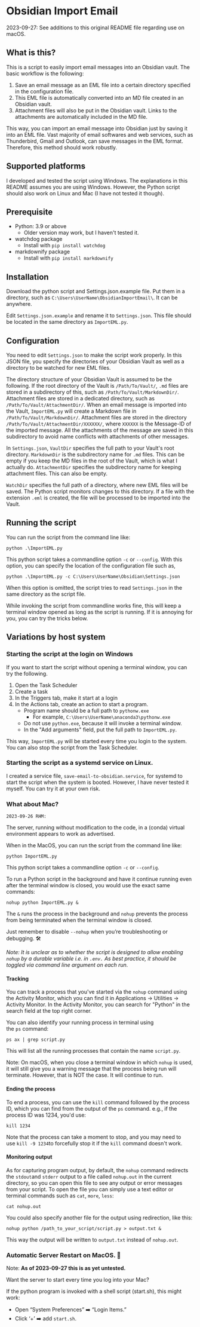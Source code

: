 # Obsidian Import Email

2023-09-27: See additions to this original README file regarding use on macOS.

## What is this?
This is a script to easily import email messages into an Obsidian vault. The basic workflow is the following:

1. Save an email message as an EML file into a certain directory specified in the configuration file.
1. This EML file is automatically converted into an MD file created in an Obsidian vault.
1. Attachment files will also be put in the Obsidian vault. Links to the attachments are automatically included in the MD file.

This way, you can import an email message into Obsidian just by saving it into an EML file. Vast majority of email softwares and web services, such as Thunderbird, Gmail and Outlook, can save messages in the EML format. Therefore, this method should work robustly.

## Supported platforms
I developed and tested the script using Windows. The explanations in this README assumes you are using Windows. However, the Python script should also work on Linux and Mac (I have not tested it though).

## Prerequisite 
- Python: 3.9 or above
    - Older version may work, but I haven't tested it.
- watchdog package
    - Install with `pip install watchdog`
- markdownify package
    - Install with `pip install markdownify`

## Installation
Download the python script and Settings.json.example file. Put them in a directory, such as ```C:\Users\UserName\ObsidianImportEmail\```. It can be anywhere.

Edit `Settings.json.example` and rename it to `Settings.json`. This file should be located in the same directory as `ImportEML.py`.

## Configuration
You need to edit `Settings.json` to make the script work properly. In this JSON file, you specify the directories of your Obsidian Vault as well as a directory to be watched for new EML files.

The directory structure of your Obsidian Vault is assumed to be the following.
If the root directory of the Vault is `/Path/To/Vault/`, `.md` files are stored in a subdirectory of this, such as `/Path/To/Vault/MarkdownDir/`.
Attachment files are stored in a dedicated directory, such as `/Path/To/Vault/AttachmentDir/`. When an email message is imported into the Vault, `ImportEML.py` will create a Markdown file in `/Path/To/Vault/MarkdownDir/`. Attachment files are stored in the directory `/Path/To/Vault/AttachmentDir/XXXXXX/`, where `XXXXXX` is the Message-ID of the imported message. All the attachments of the message are saved in this subdirectory to avoid name conflicts with attachments of other messages.

In `Settings.json`, `VaultDir` specifies the full path to your Vault's root directory. `MarkdownDir` is the subdirectory name for `.md` files. This can be empty if you keep the MD files in the root of the Vault, which is what I actually do. `AttachmentDir` specifies the subdirectory name for keeping attachment files. This can also be empty.

`WatchDir` specifies the full path of a directory, where new EML files will be saved. The Python script monitors changes to this directory. If a file with the extension `.eml` is created, the file will be processed to be imported into the Vault.

## Running the script
You can run the script from the command line like:
```
python .\ImportEML.py
```
This python script takes a commandline option `-c` or `--config`.
With this option, you can specify the location of the configuration file such as,

```
python .\ImportEML.py -c C:\Users\UserName\Obsidian\Settings.json
```
When this option is omitted, the script tries to read `Settings.json` in the same directory as the script file.

While invoking the script from commandline works fine, this will keep a terminal window opened as long as the script is running. If it is annoying for you, you can try the tricks below.

## Variations by host system

### Starting the script at the login on Windows
If you want to start the script without opening a terminal window, you can try the following.

1. Open the Task Scheduler
1. Create a task
1. In the Triggers tab, make it start at a login
1. In the Actions tab, create an action to start a program.
    - Program name should be a full path to `pythonw.exe`
        - For example, `C:\Users\UserName\anaconda3\pythonw.exe`
    - Do not use `python.exe`, because it will invoke a terminal window.
    - In the "Add arguments" field, put the full path to `ImportEML.py`.

This way, `ImportEML.py` will be started every time you login to the system.
You can also stop the script from the Task Scheduler.

### Starting the script as a systemd service on Linux.
I created a service file, `save-email-to-obsidian.service`, for systemd to start the script when the system is booted. However, I have never tested it myself. You can try it at your own risk.

### What about Mac? 

`2023-09-26 RHM:`

The server, running without modification to the code, in a (conda) virtual environment appears to work as advertised.

When in the MacOS, you can run the script from the command line like:

```
python ImportEML.py
```

This python script takes a commandline option `-c` or `--config`.

To run a Python script in the background and have it continue running even after the terminal window is closed, you would use the exact same commands:

```
nohup python ImportEML.py &
```
The `&` runs the process in the background and `nohup` prevents the process from being terminated when the terminal window is closed.

Just remember to disable `--nohup` when you’re troubleshooting or debugging. 🛠️

*Note: It is unclear as to whether the script is designed to allow enabling `nohup` by a durable variable i.e. in `.env.` As best practice, it should be toggled via command line argument on each run.*

#### Tracking

You can track a process that you've started via the `nohup` command using the Activity Monitor, which you can find it in Applications -\> Utilities -\> Activity Monitor. In the Activity Monitor, you can search for "Python" in the search field at the top right corner.

You can also identify your running process in terminal using the `ps` command:

    ps ax | grep script.py

This will list all the running processes that contain the name `script.py`.

Note: On macOS, when you close a terminal window in which  `nohup` is used, it will still give you a warning message that the process being run will terminate.  However, that is NOT the case.  It will continue to run.

#### Ending the process

To end a process, you can use the `kill` command followed by the process ID, which you can find from the output of the `ps` command. e.g., if the process ID was 1234, you'd use:

    kill 1234


Note that the process can take a moment to stop, and you may need to use `kill -9 1234`to forcefully stop it if the `kill` command doesn't work.

#### Monitoring output

As for capturing program output, by default, the `nohup` command redirects the `stdout`and `stderr` output to a file called `nohup.out` in the current directory, so you can open this file to see any output or error messages from your script. To open the file you can simply use a text editor or terminal commands such as `cat`, `more`, `less`:

    cat nohup.out


You could also specify another file for the output using redirection, like this:

    nohup python /path_to_your_script/script.py > output.txt &


This way the output will be written to `output.txt` instead of `nohup.out`.

### Automatic Server Restart on MacOS. 🍎

Note:  **As of 2023-09-27 this is as yet untested.**

Want the server to start every time you log into your Mac? 

If the python program is invoked with a shell script (start.sh), this might work:

- Open “System Preferences” ➡️ “Login Items.”
- Click ‘+’ ➡️ add `start.sh`.
